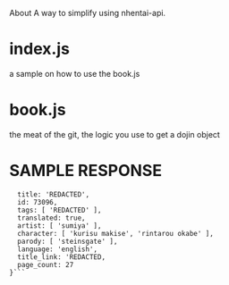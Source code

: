 About
A way to simplify using nhentai-api.

# index.js 
a sample on how to use the book.js

# book.js
the meat of the git, the logic you use to get a dojin object

# SAMPLE RESPONSE

```doujin {
  title: 'REDACTED',
  id: 73096,
  tags: [ 'REDACTED' ],
  translated: true,
  artist: [ 'sumiya' ],
  character: [ 'kurisu makise', 'rintarou okabe' ],
  parody: [ 'steinsgate' ],
  language: 'english',
  title_link: 'REDACTED,
  page_count: 27
}```
